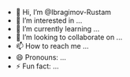- 👋 Hi, I’m @Ibragimov-Rustam
- 👀 I’m interested in ...
- 🌱 I’m currently learning ...
- 💞️ I’m looking to collaborate on ...
- 📫 How to reach me ...
- 😄 Pronouns: ...
- ⚡ Fun fact: ...

<!---
Ibragimov-Rustam/Ibragimov-Rustam is a ✨ special ✨ repository because its `README.md` (this file) appears on your GitHub profile.
You can click the Preview link to take a look at your changes.
--->

